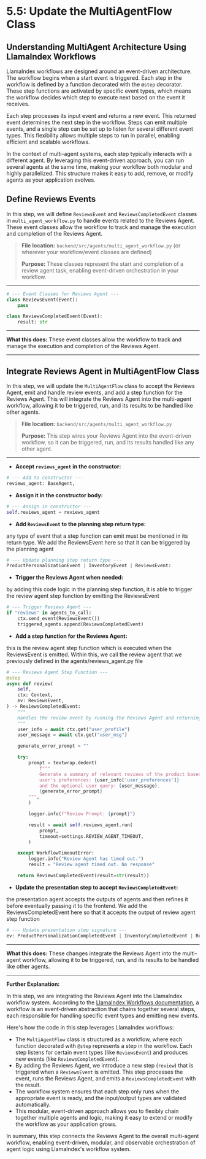 # 5.5: Update the MultiAgentFlow Class

## Understanding MultiAgent Architecture Using LlamaIndex Workflows

LlamaIndex workflows are designed around an event-driven architecture. The workflow begins when a start event is triggered. Each step in the workflow is defined by a function decorated with the `@step` decorator. These step functions are activated by specific event types, which means the workflow decides which step to execute next based on the event it receives.

Each step processes its input event and returns a new event. This returned event determines the next step in the workflow. Steps can emit multiple events, and a single step can be set up to listen for several different event types. This flexibility allows multiple steps to run in parallel, enabling efficient and scalable workflows.

In the context of multi-agent systems, each step typically interacts with a different agent. By leveraging this event-driven approach, you can run several agents at the same time, making your workflow both modular and highly parallelized. This structure makes it easy to add, remove, or modify agents as your application evolves.

## Define Reviews Events

In this step, we will define `ReviewsEvent` and `ReviewsCompletedEvent` classes in `multi_agent_workflow.py` to handle events related to the Reviews Agent. These event classes allow the workflow to track and manage the execution and completion of the Reviews Agent.

> **File location:** `backend/src/agents/multi_agent_workflow.py` (or wherever your workflow/event classes are defined)
> 
> **Purpose:** These classes represent the start and completion of a review agent task, enabling event-driven orchestration in your workflow.

---

```python
# --- Event Classes for Reviews Agent ---
class ReviewsEvent(Event):
    pass

class ReviewsCompletedEvent(Event):
    result: str
```

---

**What this does:**
These event classes allow the workflow to track and manage the execution and completion of the Reviews Agent.

---

## Integrate Reviews Agent in MultiAgentFlow Class

In this step, we will update the `MultiAgentFlow` class to accept the Reviews Agent, emit and handle review events, and add a step function for the Reviews Agent. This will integrate the Reviews Agent into the multi-agent workflow, allowing it to be triggered, run, and its results to be handled like other agents.

> **File location:** `backend/src/agents/multi_agent_workflow.py`
> 
> **Purpose:** This step wires your Reviews Agent into the event-driven workflow, so it can be triggered, run, and its results handled like any other agent.

---

- **Accept `reviews_agent` in the constructor:**

```python
# --- Add to constructor ---
reviews_agent: BaseAgent,
```

- **Assign it in the constructor body:**
```python
# --- Assign in constructor ---
self.reviews_agent = reviews_agent
```

- **Add `ReviewsEvent` to the planning step return type:**

any type of event that a step function can emit must be mentioned in its return type. We add the ReviewsEvent here so that it can be triggered by the planning agent
```python
# --- Update planning step return type ---
ProductPersonalizationEvent | InventoryEvent | ReviewsEvent:
```

- **Trigger the Reviews Agent when needed:**

by adding this code logic in the planning step function, it is able to trigger the review agent step function by emitting the ReviewsEvent
```python
# --- Trigger Reviews Agent ---
if "reviews" in agents_to_call:
    ctx.send_event(ReviewsEvent())
    triggered_agents.append(ReviewsCompletedEvent)
```

- **Add a step function for the Reviews Agent:**

this is the review agent step function which is executed when the ReviewsEvent is emitted. Within this, we call the review agent that we previously defined in the agents/reviews_agent.py file
```python
# --- Reviews Agent Step Function ---
@step
async def review(
    self,
    ctx: Context,
    ev: ReviewsEvent,
) -> ReviewsCompletedEvent:
    """
    Handles the review event by running the Reviews Agent and returning the result.
    """
    user_info = await ctx.get("user_profile")
    user_message = await ctx.get("user_msg")

    generate_error_prompt = ""

    try:
        prompt = textwrap.dedent(
            f"""
            Generate a summary of relevant reviews of the product based on the
            user's preferences: {user_info['user_preferences']}
            and the optional user query: {user_message}.
            {generate_error_prompt}
        """,
        )

        logger.info(f"Review Prompt: {prompt}")

        result = await self.reviews_agent.run(
            prompt,
            timeout=settings.REVIEW_AGENT_TIMEOUT,
        )

    except WorkflowTimeoutError:
        logger.info("Review Agent has timed out.")
        result = "Review agent timed out. No response"

    return ReviewsCompletedEvent(result=str(result))
```

- **Update the presentation step to accept `ReviewsCompletedEvent`:**


the presentation agent accepts the outputs of agents and then refines it before eventually passing it to the frontend. We add the ReviewsCompletedEvent here so that it accepts the output of review agent step function 
```python
# --- Update presentation step signature ---
ev: ProductPersonalizationCompletedEvent | InventoryCompletedEvent | ReviewsCompletedEvent,
```

---

**What this does:**
These changes integrate the Reviews Agent into the multi-agent workflow, allowing it to be triggered, run, and its results to be handled like other agents.

---

**Further Explanation:**

In this step, we are integrating the Reviews Agent into the LlamaIndex workflow system. According to the [LlamaIndex Workflows documentation](https://docs.llamaindex.ai/en/stable/module_guides/workflow/#workflows), a workflow is an event-driven abstraction that chains together several steps, each responsible for handling specific event types and emitting new events. 

Here's how the code in this step leverages LlamaIndex workflows:

- The `MultiAgentFlow` class is structured as a workflow, where each function decorated with `@step` represents a step in the workflow. Each step listens for certain event types (like `ReviewsEvent`) and produces new events (like `ReviewsCompletedEvent`).
- By adding the Reviews Agent, we introduce a new step (`review`) that is triggered when a `ReviewsEvent` is emitted. This step processes the event, runs the Reviews Agent, and emits a `ReviewsCompletedEvent` with the result.
- The workflow system ensures that each step only runs when the appropriate event is ready, and the input/output types are validated automatically.
- This modular, event-driven approach allows you to flexibly chain together multiple agents and logic, making it easy to extend or modify the workflow as your application grows.

In summary, this step connects the Reviews Agent to the overall multi-agent workflow, enabling event-driven, modular, and observable orchestration of agent logic using LlamaIndex's workflow system.
